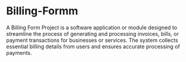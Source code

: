 # Billing-Formm
A Billing Form Project is a software application or module designed to streamline the process of generating and processing invoices, bills, or payment transactions for businesses or services. The system collects essential billing details from users and ensures accurate processing of payments. 
